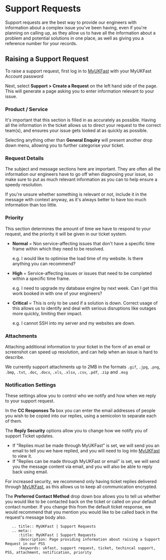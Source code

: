 # Support Requests

Support requests are the best way to provide our engineers with information about a complex issue you've been having, even if you're planning on calling up, as they allow us to have all the information about a problem and potential solutions in one place, as well as giving you a reference number for your records.

## Raising a Support Request

To raise a support request, first log in to [MyUKFast](https://my.ukfast.co.uk) with your MyUKFast Account password

Next, select **Support > Create a Request** on the left hand side of the page. This will generate a page asking you to enter information relevant to your issue.

### Product / Service

It's important that this section is filled in as accurately as possible. Having all the information in the ticket allows us to direct your request to the correct team(s), and ensures your issue gets looked at as quickly as possible.

Selecting anything other than **General Enquiry** will present another drop down menu, allowing you to further categorise your ticket.

### Request Details

The subject and message sections here are important. They are often all the information our engineers have to go off when diagnosing your issue, so make sure to put as much relevant information as you can to help ensure a speedy resolution.

If you're unsure whether something is relevant or not, include it in the message with context anyway, as it's always better to have too much information than too little.

### Priority

This section determines the amount of time we have to respond to your request, and the priority it will be given in our ticket system.

* **Normal** = Non service-affecting issues that don't have a specific time frame within which they need to be resolved.

  e.g. I would like to optimise the load time of my website. Is there anything you can recommend?

* **High** = Service-affecting issues or issues that need to be completed within a specific time frame.

  e.g. I need to upgrade my database engine by next week. Can I get this work booked in with one of your engineers?

* **Critical** = This is only to be used if a solution is down. Correct usage of this allows us to identify and deal with serious disruptions like outages more quickly, limiting their impact.

  e.g. I cannot SSH into my server and my websites are down.

### Attachments

Attaching additional information to your ticket in the form of an email or screenshot can speed up resolution, and can help when an issue is hard to describe.

We currently support attachments up to 2MB in the formats `.gif`, `.jpg`, `.png`, `.bmp`, `.txt`, `.doc`, `.docx`, `.xls`, `.xlsx`, `.csv`, `.pdf`, `.zip` and `.msg`

### Notification Settings

These settings allow you to control who we notify and how when we reply to your support request.

In the **CC Responses To** box you can enter the email addresses of people you wish to be copied into our replies, using a semicolon to separate each of them.

The **Reply Security** options allow you to change how we notify you of support Ticket updates.

* If "Replies must be made through MyUKFast" is set, we will send you an email to tell you we have replied, and you will need to log into [MyUKFast](https://my.ukfast.co.uk) to view it.  
* If "Replies can be made through MyUKFast or email" is set, we will send you the message content via email, and you will also be able to reply back using email.

For increased security, we recommend only having ticket replies delivered through [MyUKFast](https://my.ukfast.co.uk), as this allows us to keep all communication encrypted.

The **Preferred Contact Method** drop down box allows you to tell us whether you would like to be contacted back on the ticket or called on your default contact number. If you change this from the default ticket response, we would recommend that you mention you would like to be called back in the request's message body also.

```eval_rst
   .. title:: MyUKFast | Support Requests
   .. meta::
      :title: MyUKFast | Support Requests
      :description: Page providing information about raising a Support Request in our PSS
      :keywords: ukfast, support request, ticket, techincal support, PSS, attachment, notification, priority
```
